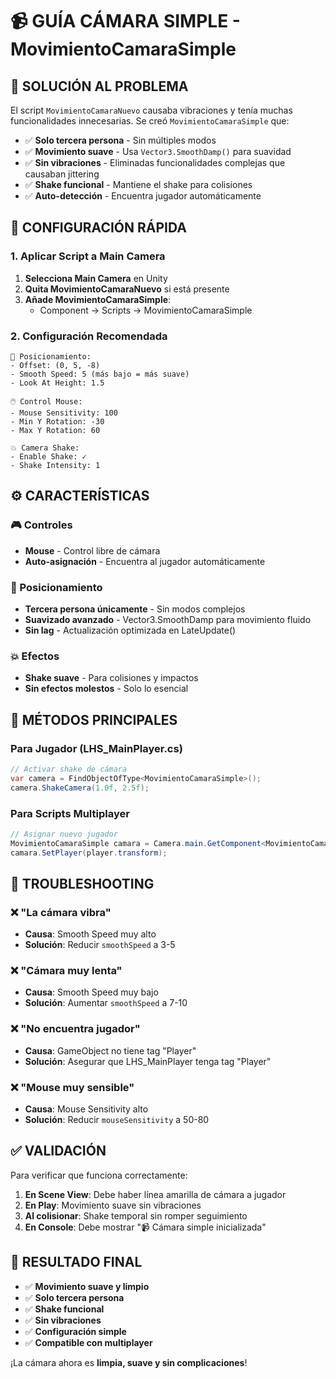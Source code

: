 # 📹 GUÍA CÁMARA SIMPLE - MovimientoCamaraSimple

## 🎯 SOLUCIÓN AL PROBLEMA

El script `MovimientoCamaraNuevo` causaba vibraciones y tenía muchas funcionalidades innecesarias. Se creó `MovimientoCamaraSimple` que:

- ✅ **Solo tercera persona** - Sin múltiples modos
- ✅ **Movimiento suave** - Usa `Vector3.SmoothDamp()` para suavidad 
- ✅ **Sin vibraciones** - Eliminadas funcionalidades complejas que causaban jittering
- ✅ **Shake funcional** - Mantiene el shake para colisiones
- ✅ **Auto-detección** - Encuentra jugador automáticamente

## 🚀 CONFIGURACIÓN RÁPIDA

### 1. Aplicar Script a Main Camera

1. **Selecciona Main Camera** en Unity
2. **Quita MovimientoCamaraNuevo** si está presente
3. **Añade MovimientoCamaraSimple**:
   - Component → Scripts → MovimientoCamaraSimple

### 2. Configuración Recomendada

```
📐 Posicionamiento:
- Offset: (0, 5, -8)
- Smooth Speed: 5 (más bajo = más suave)
- Look At Height: 1.5

🖱️ Control Mouse:
- Mouse Sensitivity: 100
- Min Y Rotation: -30
- Max Y Rotation: 60

💥 Camera Shake:
- Enable Shake: ✓
- Shake Intensity: 1
```

## ⚙️ CARACTERÍSTICAS

### 🎮 Controles
- **Mouse** - Control libre de cámara
- **Auto-asignación** - Encuentra al jugador automáticamente

### 📐 Posicionamiento
- **Tercera persona únicamente** - Sin modos complejos
- **Suavizado avanzado** - Vector3.SmoothDamp para movimiento fluido
- **Sin lag** - Actualización optimizada en LateUpdate()

### 💥 Efectos
- **Shake suave** - Para colisiones y impactos
- **Sin efectos molestos** - Solo lo esencial

## 🔧 MÉTODOS PRINCIPALES

### Para Jugador (LHS_MainPlayer.cs)
```csharp
// Activar shake de cámara
var camera = FindObjectOfType<MovimientoCamaraSimple>();
camera.ShakeCamera(1.0f, 2.5f);
```

### Para Scripts Multiplayer
```csharp
// Asignar nuevo jugador
MovimientoCamaraSimple camara = Camera.main.GetComponent<MovimientoCamaraSimple>();
camara.SetPlayer(player.transform);
```

## 🚨 TROUBLESHOOTING

### ❌ "La cámara vibra"
- **Causa**: Smooth Speed muy alto
- **Solución**: Reducir `smoothSpeed` a 3-5

### ❌ "Cámara muy lenta"
- **Causa**: Smooth Speed muy bajo
- **Solución**: Aumentar `smoothSpeed` a 7-10

### ❌ "No encuentra jugador"
- **Causa**: GameObject no tiene tag "Player"
- **Solución**: Asegurar que LHS_MainPlayer tenga tag "Player"

### ❌ "Mouse muy sensible"
- **Causa**: Mouse Sensitivity alto
- **Solución**: Reducir `mouseSensitivity` a 50-80

## ✅ VALIDACIÓN

Para verificar que funciona correctamente:

1. **En Scene View**: Debe haber línea amarilla de cámara a jugador
2. **En Play**: Movimiento suave sin vibraciones
3. **Al colisionar**: Shake temporal sin romper seguimiento
4. **En Console**: Debe mostrar "📹 Cámara simple inicializada"

## 🎉 RESULTADO FINAL

- ✅ **Movimiento suave y limpio**
- ✅ **Solo tercera persona**
- ✅ **Shake funcional**
- ✅ **Sin vibraciones**
- ✅ **Configuración simple**
- ✅ **Compatible con multiplayer**

¡La cámara ahora es **limpia, suave y sin complicaciones**! 